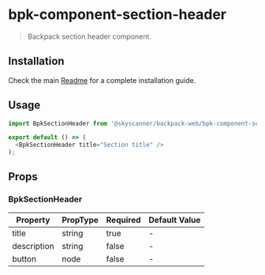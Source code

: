 # bpk-component-section-header

> Backpack section header component.

## Installation

Check the main [Readme](https://github.com/skyscanner/backpack#usage) for a complete installation guide.

## Usage

```js
import BpkSectionHeader from '@skyscanner/backpack-web/bpk-component-section-header';

export default () => (
  <BpkSectionHeader title="Section title" />
);
```

## Props

### BpkSectionHeader

| Property              | PropType | Required | Default Value |
| --------------------- |----------|----------| ------------- |
| title              | string   | true     | -             |
| description              | string   | false    | -             |
| button              | node     | false    | -             |
